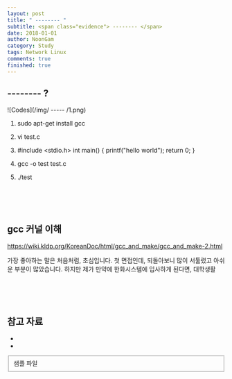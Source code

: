 ```yaml
---
layout: post
title: " -------- "
subtitle: <span class="evidence"> -------- </span>
date: 2018-01-01
author: NoonGam
category: Study
tags: Network Linux
comments: true
finished: true
---
```




## -------- ?


![Codes](/img/ ----- /1.png)



1. sudo apt-get install gcc

2. vi test.c


3. #include <stdio.h>
int main()
{
 printf("hello world");
 return 0;
}


4. gcc -o test test.c

5. ./test




<br><br><br>

## gcc 커널 이해

https://wiki.kldp.org/KoreanDoc/html/gcc_and_make/gcc_and_make-2.html



가장 좋아하는 말은 처음처럼, 초심입니다.
첫 면접인데, 되돌아보니 많이 서툴렀고 아쉬운 부분이 많았습니다.
하지만 제가 만약에 한화시스템에 입사하게 된다면, 대학생활



<br><br><br>

## 참고 자료

*
*

<fieldset id="gpg-fieldset">
 샘플 파일
</fieldset>
